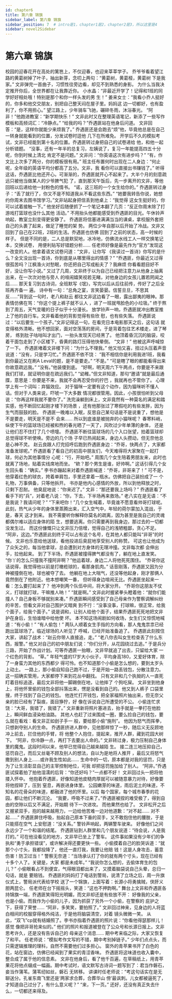 ```yaml
---
id: chapter6
title: 第六章 锦旗
sidebar_label: 第六章 锦旗
sidebar_position: 7  # intro是1，chapter1是2，chapter2是3，所以这里是4
sidebar: novel2Sidebar
---
```


# 第六章 锦旗

校园的迎春花开在高处的篱笆上，不仅迎春，也迎来莘莘学子。
乔爷爷看着望江路的黄葛树掉了叶子，抽出新芽，念叨上两句：“黄葛树，黄葛桠，黄葛树
下是我家。”
文非弹完一首曲子，习惯性往旁边看，却见不到熟悉的身影。
为什么当我决定推开你后，全世界都在让我靠近你。
小水晶：“非最近开学了！记得和1班的同学好好相处哦！特别是那个和你一样头发的男
生！”
姜来女士：“我看小乔人挺好的，你多和他交交朋友，别把自己整天闷在屋子里。妈妈这
边一切都好，也有盈利了，你不用担心。”
望江路上，少年骑车飞驰，碾碎冬雨，沐浴春光。
“阿非！”他跑进教室：“新学期快乐！”
文非此时又在整理英语笔记，新添了一些写作模板和高频词汇：“冷静点。”
“给我的吗？”乔遇匪站在他身后问道。
文非回答：“是，这样你就能少来烦我了。”
乔遇匪还是会跑去“烦”他，毕竟他总是在自己一转身就能看到的位置，分发试卷时逗他
几下在所难免。
开学后不久的模拟考试，文非已经能到第十名的位置。乔遇匪转过身把自己的试卷递给
他，和他一起分析错题。
“没事，还有一年半的总复习，左姨说了，复习一年能提高四五十分呢，你到时候上清北
肯定不是问题。”
文非问：“你英语这次有进步吗？”
“有，作文比上次多了两分，你的模板很有用。”
班主任布置何时出现在二人身边：“何止呢，全年级的英语平均分都高了五分。文非，我
看你可以直接出书赚钱了。”
听得这话，乔遇匪比他还开心。可渐渐的，乔遇匪就开心不起来了。大半个月的刻意疏远只被他当做某人的少爷脾气犯
了，直到那天午饭后，先一步离开的文非，等他回班以后递给他一封粉色的情书。
“诺，这三班的一个女生给你的。”
乔遇匪转过身子：“丢了就行了，你又不是不知道我从不看这些东西。”
“她要我转告你说，她想约你周末去图书馆学习。”文非站起身把信丢到他桌上：“我觉得
这女生挺好的，你可以试着接触一下。”
他坐好后随便抓了一个笔记本翻了几页：“反正你周末除了打游戏打篮球也没什么其他
活动。”
不用抬头他都能感受到乔遇匪的目光。午休铃声响起，教室立刻变得更安静了。
乔遇匪将信塞进满满当当的课桌，拿校服外套把自己的头裹了起来，做足了睡觉的架
势。
两位少年自那以后开始了冷战。文非又回到了自己在22班，2班的生活。乔遇匪也仿佛
回到了之前的状态，高一时候的样子。
但是不同的是，二人总是默契地，冰冷地，仿佛流水线工人一样交换笔记本，交换试卷，
用便利贴写好错题分析......
任老师好像是最先作为“官方”发现这一改变的人。他拿着语文试卷问道：“文非，让你写
《我读过一首诗》你写的是什么？全文没出现一首诗，你到底是从哪里得出的情感？”
“乔遇匪，你最近又过得很孤苦吗？江枫渔火对愁眠，你还把自己写成船夫了？我麻烦
你看看题目好不好，没让你写小说。”
又过了几周，文非终于以为自己已经把注意力从他身上抽离出来，在一次次对他与旁人
的喧闹嬉笑视若无睹，对他身边的女孩儿置若罔闻之后......
那天复习到古诗词，全班默写《氓》，写完以后从后往前传，传好了之后全班再齐备一
遍。
诗中有一句：“总角之宴，言笑晏晏。信誓旦旦，不思其反......”背到这一句时，老八和赵云
都往文非这边看了一眼，露出鄙夷的眼神。那表情仿佛在骂：“你这个提上裤子就不认人
，进了一班就甩脸色的小垃圾。”
终于熬到了周五，天气变暖的日子似乎十分漫长。
放学铃声一响，乔遇匪就冲出教室推上了他的自行车。文非看着他的背影觉得有些欣
慰，也有些失落。
乔遇匪说过：“以后要生一个孩子。”文非记得这一句，在看完日本电影那天之后，这句话
就变得格外清晰。他不想回家，面对空荡荡的房间，于是背着包往艺术楼走，进了琴房，
练到肚子咕咕叫才出门，一抬头发现天已经黑了。
他顶着昏沉沉的脑袋，咬着干面包走到了小区楼下，昏黄的路灯压得他快晕倒。
“文非！”
他被这声呼喊惊了一下。
乔遇匪堵着文非楼下问：“为什么不理我。”
他又怕又喜，扭过头压着声音说道：“没有，只是学习忙。”
乔遇匪不依不饶：
“我不相信你是利用我进1班，我看到你最近又在刷A Leval的题，是不是要走。”
“不是。”
“可是瞎了眼的都能看得出来你故意疏远我。”
“没有。”他装傻到底。
“好啊，明天周六下午两点，你要是不来跟我们打球，就证明你是在疏远我们。”
“幼稚。”但文非知道，那句“邀请”就是最后通牒，意思是：你要是不来，我就不会再忍受你的拧巴
，我就再也不管你了。
心理学上有一个词叫：弃猫效应。
对于猫咪一定要有这个动作，因为猫咪听不懂人话。但对于人类来说，吓唬一下大多数
情况都很管用。因此，小孩很怕听到父母说：“你再这样我就不要你了。”
洗完澡躺到床上，文非竟然有一种莫名的满足和踏实感，他不断回忆起刚才楼下的场景
，还有他那张过了寒假吃的有些发胖，因为生气而鼓鼓的脸。
乔遇匪一晚难以入眠，反思自己某句话是不是说重了，想他是不是要走，明天是不是不
会来......
所以到底谁是被抛弃的小猫咪呢？
春寒料峭，纵使下午的篮球场已经被和煦的春光晒了一天了，风吹过少年单薄的身体，
还是让他们忍不住打了几个喷嚏。
乔遇匪不断往篮球场的几个入口张望，拍着篮球却总觉得球不听使唤。旁边的几个场
子早已热闹起来，身边人头攒动，但无奈他总是心神不灵。
赵云良跟人打完招呼后跑到乔遇匪身边：“乔哥，快两点了，大家都准备发球呢。”
乔遇匪看了看自己的初高中朋友们，今天难得将大家聚在一起打球，何必为其他事情分
心呢：“行，开始吧。”
周围几个女生陪着男朋友来，此时也就离了场地，贴着实线席地而坐。
“欸？那个男生是谁，好帅啊。”
这话引得几个女生回头看：“确实。”
李书亦蹦起来对着乔遇匪喊道：“乔哥，非哥来了！”
可不是，他穿着红色的球衣，挎着单肩包，手里还拿着一瓶水。仿佛把自己装扮成了一
个礼物，万事俱备，只等他拆开。
书亦是他内心感情的外放，所以到他释放之时，只剩下忍耐。
他臭屁地说：“你来迟了。”
文非：“那还要我上场吗？”
乔遇匪看了看手下的“兵”，对着老八说：“你，下去，下半场再来救场。”
老八实在是无语：“不是我说？我请问呢？”
“下来吧你！”几个女生喊着，毕竟谁不愿意看帅哥打球呢。
此刻，热气从少年的身体里蒸腾出来，汇入空气中，年轻的荷尔蒙加入混战，于是，春天
这才到来。
我不需要听你解释你莫名的疏离，因为甚至是我自己的灵魂都偶尔难以适应身体的陌
生，想要逃离。你只需要再到我身边，那过去的一切都没发生过。
而这份慷慨只让文非压力倍增，觉得自己的浅陋粗鄙，贪心不足。
“阿非，这边。”乔遇匪此刻终于可以占有这个名号，在其他人都只能叫“非哥”的时候。
文非也乐意给他送球，看他投进后臭屁地享受别人的称赞。
可这也让他成为了众矢之的，每当他拿球，总会遭到对方身体的无理冲撞。文非每次都
会伸出手，拉他起来。
到了下半场，乔遇匪被撞得脾气都没有了，躺在地上直发笑。
“你丫的怎么只撞我不撞阿非啊？”他运着球，身边二人将他死死围住。
“乔哥你这话说得，我觉得他以前是打橄榄球的，看那身肌肉。”
话音刚落，乔遇匪又因为分神被撞倒在地，球也被夺了去。
他躺在地上大喘气，还没等他起身，刚才那俩人竟然倒在了他附近。他本想嘲笑一番，
但听得身边喧闹无比。乔遇匪坐起来一看：怎么要打起来了？
他冲到两个队伍中间，将大家分开。
“乔哥你这朋友不仗义，打球就打球，干嘛推人呐！”
“就是啊。”
文非此时握紧拳头瞪着他：“就你们能撞人？自己身板不够就别来凑。”
乔遇匪瞬间感受到了自己母亲作为警察调解纠纷的辛苦，但看文非对自己围护又暗爽
到不行：“没事没事，打球嘛，很正常，给我个面子，给我个面子。”
说是调和，让别人给他个面子，结果乔遇匪死死地把文非护在身后，生怕谁暗中给他使
坏。
本不知这场闹剧如何收场，女生们又惊慌地喊道：“有小偷！”
“有人偷包！”
两队人顺着女生手指的方向看，那人鬼鬼祟祟已经跑出篮球场了。临近球场的人听见了
呼喊，已经开始准备追了。
乔遇匪此刻按住大家，讲起了战术：“赵云你带人直接追，走。”
“老八你去叫女生检查丢了什么东西，报警。”
他又对自己的初中朋友们说：“你们分开，从花园绕过去追。”
于是兵分三路，开始了作战计划。可等乔遇匪一抬眼，文非早就追了出去，只留给大家
一个红色的背影。
“草。”
年轻气盛的17岁大小伙子，平均身高180，又爱好体育，除了一身蛮力其他的东西都少
得可怜。也不知道那个小偷是怎么想的，要到太岁头上动土。
一路上，那小偷自知自己跑不过，于是开始一路丢钱包，分散注意力。
这一招确实管用，大家都停下来到花丛中翻找。
只有文非和几个执拗的人一直死盯着目标追逐，最后文非将他一脚踢倒在地，让他摔了
个狗吃屎。
文非坐到他身上，将他怀里偷的钱包全部抖落出来，愣是没看到自己的。他又到人裤子
口袋里搜，终于找到了自己的钱包。
他连忙打开钱包，把全家福照片抽出来，但无奈父亲的脸已经有了裂痕，面目狰狞，好
像在诉说自己所遭受的不公。
小偷连忙求饶：“大哥，我错了，我错了。”
文非重新将照片塞进去，抬手就是一拳打在他脸上，瞬间鲜血浸染柏油路。
其他人也赶了过来围成一圈，要么捡自己的钱包，要么就在看戏：看文非正如刽子手一
般，要给那小偷“施刑”。
他因为怒气而挥拳，只想剥夺别人的生命。
乔遇匪挤进人群中，见他那样惊了一秒，随后义无反顾地冲上前去，拦住他的手臂，将
他整个人抱住，提起来，推开人群，藏到花园大树下。
“阿非，你冷静一点，再打下去要出人命的。”
文非转过身，极力压制自己身体里的魔鬼。这段时间以来，他早已觉得自己越来越陌
生。
接二连三地压抑自己，惩罚自己，而后又丝毫不顾及别人的想法，自以为是地将人推开
，最后又将怒气撒到别人身上......或许我生性如此......
生命中的一切，原本都是对我的惩罚，只是为了让生活彰显自己的主宰控制地位，可我
却把惩罚施加给了别人。
“阿非。”乔遇匪试探着拍了拍他湿濡的后背：“你还好吗？”一点都不好！
文非回过头一把将他搂入怀中。
他抱着乔遇匪，好像知道他皮糙肉厚就可以被随意暴力对待，好像要将他捏碎了，压到
窒息，再嵌进身体里。
公园嫩芽的味道，雨后泥土的味道，不知名的花骨朵的味道，都融进了他的怀里。以后
每个国家，每个城市春季的花园，都让他们不断沉沦。
“我要，呼吸不过来了。”乔遇匪被捏的难受极了，得到自由的空隙以后又不满足，开始期
待下一次进攻。
而他果然也给了。
文非松开之后又握紧双手，抱的越来越用力，一边给他苦难一边对他道歉：“对不起......
对不起......”
乔遇匪屏住呼吸，抬起自己原本下垂的双手，又不敢抱住他的腰肢，于是只能搭在空气
上安慰道：“没关系。”
警铃声响起，两辆警车驶来。
好像他们之间永远少了一个和谐的结尾。
乔遇匪钻到人群里和几个朋友说道：“待会说，人是我打的。”
可在他没看见的地方，文非早已坐上了警车。
这件事如果没有少年们的争执和“勇于承担错误”，或许解决得还要更快一些。
小偷摸着自己的脸哭诉道：“就那个小寸头，我都投降了，他还一直打我，我要让他赔
钱！这是人身攻击，蓄意伤害！防卫过当！”
警察无奈道：“当场承认打了你的就有两个寸头，现在已经有十多个人了。关键是，大家
都是未成年。”
“我说你怎么想的，去偷体育生的包儿？”
小偷眼看占不到便宜，气得眼泪都出来了，又摸着脑袋说自己头晕，总归一句话，就是
要赔钱。
乔遇匪的妈妈打了电话到警局，说清了立场之后，周一升旗仪式上，警局派代表给学校
送了一个锦旗，上面写着：长源小将勇擒贼，侠肝义胆两昆仑。
任老师在台下摇摇头，笑道：“这也不押韵啊。”
舞台上文非和乔遇匪各持锦旗一端，乔遇匪笑得阳光明媚，而文非却还是有些放不开：
好像我的父亲，也是小偷。而我作为小偷的儿子，因为抓获了另外一个小偷，在警察的
庇护之下，获得了荣誉......
“阿非，多笑笑，要拍照了。”
文非回过神来，见身边的人将蓝白相间的校服穿得格外纯洁，于是他将脑袋清空，对着
镜头微微一笑。
从此，“双飞”cp就有结婚照了。李书亦指着乔遇匪的照片说：“你看他得瑟那样儿！感觉
像把非哥抢来似的。”
他们的照片和报道被登在了公众号和长源日报上。文非思考许久，还是没有告诉自己的
母亲这个消息......
期中考来临之际，大家又恢复了和平。
任老师说：“模拟考作文写的不错，期中考别掉链子。”
少年们点点头，而只需逻辑推理的理科，自然不需要他们过多担心。
窗外的青苹果书开了白色的花，站在窗边，仿佛已经闻到了果实的青涩香味。
乔遇匪将这味道也收入囊中，整合成了属于他的信息素。
文非在他身后，看了他千百遍，在草稿纸上，用青苹果花将他点缀成一幅画。期中考试时，语文默写古诗词一题写到了：君当作磐石，妾当作蒲苇。蒲苇纫如丝，磐石
无转移。
讲课时任老师说：“考这句话实在是无聊送分。孔雀东南飞里还是‘两家求合葬，合葬华山
傍’最讽刺。儿女都被逼死了，才知道自己过分了，有什么意义呢？”
“来，下一页。”
还好，还没有真正失去什么，一切都还来得及。
